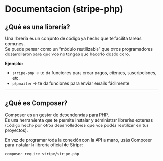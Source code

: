 # Documentacion (stripe-php)

## ¿Qué es una librería?
Una librería es un conjunto de código ya hecho que te facilita tareas comunes.  
Se puede pensar como un “módulo reutilizable” que otros programadores desarrollaron para que vos no tengas que hacerlo desde cero.

**Ejemplo:**
- `stripe-php` → te da funciones para crear pagos, clientes, suscripciones, etc.  
- `phpmailer` → te da funciones para enviar emails fácilmente.

---

## ¿Qué es Composer?
Composer es un gestor de dependencias para PHP.  
Es una herramienta que te permite instalar y administrar librerías externas (código hecho por otros desarrolladores que vos podés reutilizar en tus proyectos).

En vez de programar toda la conexión con la API a mano, usás Composer para instalar la librería oficial de Stripe:

```bash
composer require stripe/stripe-php
